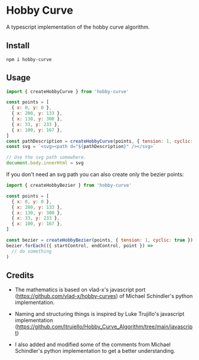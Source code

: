# Hobby Curve

A typescript implementation of the hobby curve algorithm.

## Install

```
npm i hobby-curve
```

## Usage

```js
import { createHobbyCurve } from 'hobby-curve'

const points = [
  { x: 0, y: 0 },
  { x: 200, y: 133 },
  { x: 130, y: 300 },
  { x: 33, y: 233 },
  { x: 100, y: 167 },
]
const pathDescription = createHobbyCurve(points, { tension: 1, cyclic: true })
const svg = `<svg><path d="${pathDescription}" /></svg>`

// Use the svg path somewhere.
document.body.innerHtml = svg
```

If you don't need an svg path you can also create only the bezier points:

```js
import { createHobbyBezier } from 'hobby-curve'

const points = [
  { x: 0, y: 0 },
  { x: 200, y: 133 },
  { x: 130, y: 300 },
  { x: 33, y: 233 },
  { x: 100, y: 167 },
]

const bezier = createHobbyBezier(points, { tension: 1, cyclic: true })
bezier.forEach(({ startControl, endControl, point }) =>
  // do something
)

```

## Credits

- The mathematics is based on vlad-x's javascript port (https://github.com/vlad-x/hobby-curves) of Michael Schindler's python implementation.

- Naming and structuring things is inspired by Luke Trujillo's javascript implementation (https://github.com/ltrujello/Hobby_Curve_Algorithm/tree/main/javascript)

- I also added and modified some of the comments from Michael Schindler's
  python implementation to get a better understanding.
